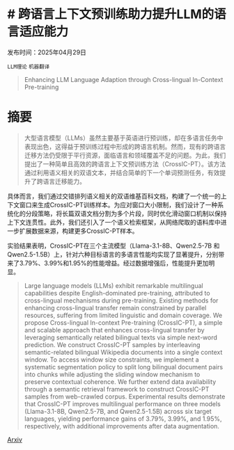 # # 跨语言上下文预训练助力提升LLM的语言适应能力

发布时间：2025年04月29日

`LLM理论` `机器翻译`

> Enhancing LLM Language Adaption through Cross-lingual In-Context Pre-training

# 摘要

> 大型语言模型（LLMs）虽然主要基于英语进行预训练，却在多语言任务中表现出色，这得益于预训练过程中形成的跨语言机制。然而，现有的跨语言迁移方法仍受限于平行资源，面临语言和领域覆盖不足的问题。为此，我们提出了一种简单且高效的跨语言上下文预训练方法（CrossIC-PT）。该方法通过利用语义相关的双语文本，并结合简单的下一个单词预测任务，有效提升了跨语言迁移能力。

具体而言，我们通过交错排列语义相关的双语维基百科文档，构建了一个统一的上下文窗口来生成CrossIC-PT训练样本。为应对窗口大小限制，我们设计了一种系统化的分段策略，将长篇双语文档分割为多个片段，同时优化滑动窗口机制以保持上下文连贯性。此外，我们还引入了一个语义检索框架，从网络爬取的语料库中进一步扩展数据来源，构建更多CrossIC-PT样本。

实验结果表明，CrossIC-PT在三个主流模型（Llama-3.1-8B、Qwen2.5-7B 和 Qwen2.5-1.5B）上，针对六种目标语言的多语言性能均实现了显著提升，分别带来了3.79%、3.99%和1.95%的性能增益。经过数据增强后，性能提升更加明显。

> Large language models (LLMs) exhibit remarkable multilingual capabilities despite English-dominated pre-training, attributed to cross-lingual mechanisms during pre-training. Existing methods for enhancing cross-lingual transfer remain constrained by parallel resources, suffering from limited linguistic and domain coverage. We propose Cross-lingual In-context Pre-training (CrossIC-PT), a simple and scalable approach that enhances cross-lingual transfer by leveraging semantically related bilingual texts via simple next-word prediction. We construct CrossIC-PT samples by interleaving semantic-related bilingual Wikipedia documents into a single context window. To access window size constraints, we implement a systematic segmentation policy to split long bilingual document pairs into chunks while adjusting the sliding window mechanism to preserve contextual coherence. We further extend data availability through a semantic retrieval framework to construct CrossIC-PT samples from web-crawled corpus. Experimental results demonstrate that CrossIC-PT improves multilingual performance on three models (Llama-3.1-8B, Qwen2.5-7B, and Qwen2.5-1.5B) across six target languages, yielding performance gains of 3.79%, 3.99%, and 1.95%, respectively, with additional improvements after data augmentation.

[Arxiv](https://arxiv.org/abs/2504.20484)